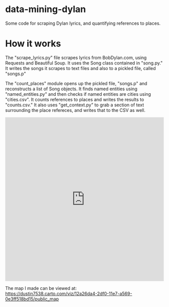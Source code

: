 # data-mining-dylan
Some code for scraping Dylan lyrics, and quantifying references to places.

# How it works #
The "scrape_lyrics.py" file scrapes lyrics from BobDylan.com, using Requests and
Beautiful Soup. It uses the Song class contained in "song.py." It writes the songs
it scrapes to text files and also to a pickled file, called "songs.p"

The "count_places" module opens up the pickled file, "songs.p" and reconstructs a
list of Song objects. It finds named entities using "named_entities.py" and then
checks if named entities are cities using "cities.csv". It counts references to places
and writes the results to "counts.csv." It also uses "get_context.py" to grab a section
of text surrounding the place refereces, and writes that to the CSV as well.

<iframe width="100%" height="520" frameborder="0" src="https://dustin7538.carto.com/viz/12a26da4-2df0-11e7-a569-0e3ff518bd15/embed_map" allowfullscreen webkitallowfullscreen mozallowfullscreen oallowfullscreen msallowfullscreen></iframe>

The map I made can be viewed at:
https://dustin7538.carto.com/viz/12a26da4-2df0-11e7-a569-0e3ff518bd15/public_map
